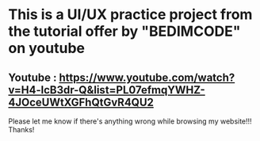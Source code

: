 # This is a UI/UX practice project from the tutorial offer by "BEDIMCODE" on youtube
## Youtube : https://www.youtube.com/watch?v=H4-lcB3dr-Q&list=PL07efmqYWHZ-4JOceUWtXGFhQtGvR4QU2
Please let me know if there's anything wrong while browsing my website!!! Thanks!

